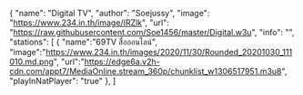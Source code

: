 {
"name": "Digital TV",
"author": "Soejussy",
"image": "https://www.234.in.th/image/IRZlk",
"url": "https://raw.githubusercontent.com/Soe1456/master/Digital.w3u",
"info": "", "stations": 
[ 
{
"name":"69TV สื่อออนไลน์",
"image":"https://www.234.in.th/images/2020/11/30/Rounded_20201030_111010.md.png",
"url":"https://edge6a.v2h-cdn.com/appt7/MediaOnline.stream_360p/chunklist_w1306517951.m3u8",
"playInNatPlayer": "true"
},
]

